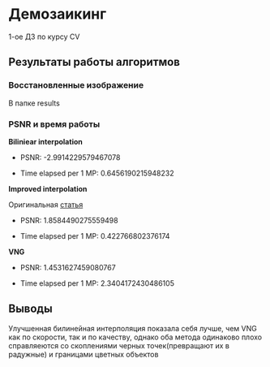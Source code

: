 # Демозаикинг

1-ое ДЗ по курсу CV

## Результаты работы алгоритмов

### Восстановленные изображение

В папке results

### PSNR и время работы

**Biliniear interpolation**

* PSNR: -2.9914229579467078

* Time elapsed per 1 MP: 0.6456190215948232


**Improved interpolation**

Оригинальная [статья](https://ieeexplore.ieee.org/stamp/stamp.jsp?arnumber=1326587&casa_token=TG3mYuZt1VwAAAAA:wlvAKOvwXRlbF74gcgcqA6_pcJpFSAgdQlYLgH9U0lXbpI9WUZ9dW-FRS5sMiwLFjgAK4Ao9i9k&tag=1)

* PSNR: 1.8584490275559498

* Time elapsed per 1 MP: 0.422766802376174


**VNG**

* PSNR: 1.4531627459080767

* Time elapsed per 1 MP: 2.3404172430486105


## Выводы

Улучшенная билинейная интерполяция показала себя лучше, чем VNG как по скорости, так и по качеству, однако оба метода одинаково плохо справляеются со скоплениями черных точек(превращают их в радужные) и границами цветных объектов